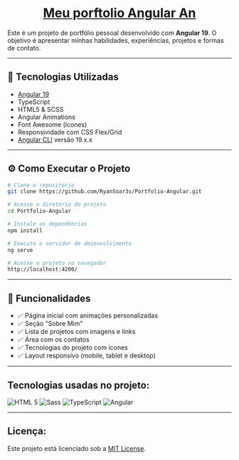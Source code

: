 <h1 align="center"><a href="https://ryansoares.com.br" target="_blank">Meu porftolio Angular An</a></h1>

Este é um projeto de portfólio pessoal desenvolvido com **Angular 19**. O objetivo é apresentar minhas habilidades, experiências, projetos e formas de contato.

---

## 🧩 Tecnologias Utilizadas

- [Angular 19](https://angular.io/)
- TypeScript
- HTML5 & SCSS
- Angular Animations
- Font Awesome (ícones)
- Responsividade com CSS Flex/Grid
- [Angular CLI](https://github.com/angular/angular-cli) versão 19.x.x

---

## ⚙️ Como Executar o Projeto

```bash
# Clone o repositório
git clone https://github.com/RyanSoar3s/Portfolio-Angular.git

# Acesse o diretório do projeto
cd Portfolio-Angular

# Instale as dependências
npm install

# Execute o servidor de desenvolvimento
ng serve

# Acesse o projeto no navegador
http://localhost:4200/
```

---

## 🧠 Funcionalidades

- ✅ Página inicial com animações personalizadas
- ✅ Seção "Sobre Mim"
- ✅ Lista de projetos com imagens e links
- ✅ Área com os contatos
- ✅ Tecnologias do projeto com ícones
- ✅ Layout responsivo (mobile, tablet e desktop)

---

## Tecnologias usadas no projeto:

![HTML 5](https://img.shields.io/badge/HTML5-E34F26?style=for-the-badge&logo=html5&logoColor=white)
![Sass](https://img.shields.io/badge/Sass-000?style=for-the-badge&logo=sass)
![TypeScript](https://img.shields.io/badge/TypeScript-007ACC?style=for-the-badge&logo=typescript&logoColor=white)
![Angular](https://img.shields.io/badge/Angular-DD0031?style=for-the-badge&logo=angular&logoColor=white)

---

## Licença:

Este projeto está licenciado sob a [MIT License](LICENSE).
